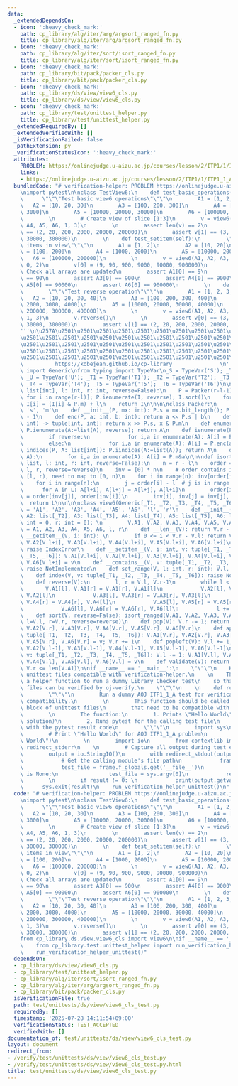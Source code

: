 ```yaml
---
data:
  _extendedDependsOn:
  - icon: ':heavy_check_mark:'
    path: cp_library/alg/iter/arg/argsort_ranged_fn.py
    title: cp_library/alg/iter/arg/argsort_ranged_fn.py
  - icon: ':heavy_check_mark:'
    path: cp_library/alg/iter/sort/isort_ranged_fn.py
    title: cp_library/alg/iter/sort/isort_ranged_fn.py
  - icon: ':heavy_check_mark:'
    path: cp_library/bit/pack/packer_cls.py
    title: cp_library/bit/pack/packer_cls.py
  - icon: ':heavy_check_mark:'
    path: cp_library/ds/view/view6_cls.py
    title: cp_library/ds/view/view6_cls.py
  - icon: ':heavy_check_mark:'
    path: cp_library/test/unittest_helper.py
    title: cp_library/test/unittest_helper.py
  _extendedRequiredBy: []
  _extendedVerifiedWith: []
  _isVerificationFailed: false
  _pathExtension: py
  _verificationStatusIcon: ':heavy_check_mark:'
  attributes:
    PROBLEM: https://onlinejudge.u-aizu.ac.jp/courses/lesson/2/ITP1/1/ITP1_1_A
    links:
    - https://onlinejudge.u-aizu.ac.jp/courses/lesson/2/ITP1/1/ITP1_1_A
  bundledCode: "# verification-helper: PROBLEM https://onlinejudge.u-aizu.ac.jp/courses/lesson/2/ITP1/1/ITP1_1_A\n\
    \nimport pytest\n\nclass TestView6:\n    def test_basic_operations(self):\n  \
    \      \"\"\"Test basic view6 operations\"\"\"\n        A1 = [1, 2, 3]\n     \
    \   A2 = [10, 20, 30]\n        A3 = [100, 200, 300]\n        A4 = [1000, 2000,\
    \ 3000]\n        A5 = [10000, 20000, 30000]\n        A6 = [100000, 200000, 300000]\n\
    \        \n        # Create view of slice [1:3]\n        v = view6(A1, A2, A3,\
    \ A4, A5, A6, 1, 3)\n        \n        assert len(v) == 2\n        assert v[0]\
    \ == (2, 20, 200, 2000, 20000, 200000)\n        assert v[1] == (3, 30, 300, 3000,\
    \ 30000, 300000)\n        \n    def test_setitem(self):\n        \"\"\"Test setting\
    \ items in view\"\"\"\n        A1 = [1, 2]\n        A2 = [10, 20]\n        A3\
    \ = [100, 200]\n        A4 = [1000, 2000]\n        A5 = [10000, 20000]\n     \
    \   A6 = [100000, 200000]\n        \n        v = view6(A1, A2, A3, A4, A5, A6,\
    \ 0, 2)\n        v[0] = (9, 90, 900, 9000, 90000, 900000)\n        \n        #\
    \ Check all arrays are updated\n        assert A1[0] == 9\n        assert A2[0]\
    \ == 90\n        assert A3[0] == 900\n        assert A4[0] == 9000\n        assert\
    \ A5[0] == 90000\n        assert A6[0] == 900000\n        \n    def test_reverse(self):\n\
    \        \"\"\"Test reverse operation\"\"\"\n        A1 = [1, 2, 3, 4]\n     \
    \   A2 = [10, 20, 30, 40]\n        A3 = [100, 200, 300, 400]\n        A4 = [1000,\
    \ 2000, 3000, 4000]\n        A5 = [10000, 20000, 30000, 40000]\n        A6 = [100000,\
    \ 200000, 300000, 400000]\n        \n        v = view6(A1, A2, A3, A4, A5, A6,\
    \ 1, 3)\n        v.reverse()\n        \n        assert v[0] == (3, 30, 300, 3000,\
    \ 30000, 300000)\n        assert v[1] == (2, 20, 200, 2000, 20000, 200000)\n\n\
    '''\n\u257A\u2501\u2501\u2501\u2501\u2501\u2501\u2501\u2501\u2501\u2501\u2501\u2501\
    \u2501\u2501\u2501\u2501\u2501\u2501\u2501\u2501\u2501\u2501\u2501\u2501\u2501\
    \u2501\u2501\u2501\u2501\u2501\u2501\u2501\u2501\u2501\u2501\u2501\u2501\u2501\
    \u2501\u2501\u2501\u2501\u2501\u2501\u2501\u2501\u2501\u2501\u2501\u2501\u2501\
    \u2501\u2501\u2501\u2501\u2501\u2501\u2501\u2501\u2501\u2501\u2501\u2578\n   \
    \          https://kobejean.github.io/cp-library               \n'''\nfrom typing\
    \ import Generic\nfrom typing import TypeVar\n_S = TypeVar('S'); _T = TypeVar('T');\
    \ _U = TypeVar('U'); _T1 = TypeVar('T1'); _T2 = TypeVar('T2'); _T3 = TypeVar('T3');\
    \ _T4 = TypeVar('T4'); _T5 = TypeVar('T5'); _T6 = TypeVar('T6')\n\n\n\n\ndef argsort_ranged(A:\
    \ list[int], l: int, r: int, reverse=False):\n    P = Packer(r-l-1); I = [A[l+i]\
    \ for i in range(r-l)]; P.ienumerate(I, reverse); I.sort()\n    for i in range(r-l):\
    \ I[i] = (I[i] & P.m) + l\n    return I\n\n\n\nclass Packer:\n    __slots__ =\
    \ 's', 'm'\n    def __init__(P, mx: int): P.s = mx.bit_length(); P.m = (1 << P.s)\
    \ - 1\n    def enc(P, a: int, b: int): return a << P.s | b\n    def dec(P, x:\
    \ int) -> tuple[int, int]: return x >> P.s, x & P.m\n    def enumerate(P, A, reverse=False):\
    \ P.ienumerate(A:=list(A), reverse); return A\n    def ienumerate(P, A, reverse=False):\n\
    \        if reverse:\n            for i,a in enumerate(A): A[i] = P.enc(-a, i)\n\
    \        else:\n            for i,a in enumerate(A): A[i] = P.enc(a, i)\n    def\
    \ indices(P, A: list[int]): P.iindices(A:=list(A)); return A\n    def iindices(P,\
    \ A):\n        for i,a in enumerate(A): A[i] = P.m&a\n\n\ndef isort_ranged(*L:\
    \ list, l: int, r: int, reverse=False):\n    n = r - l\n    order = argsort_ranged(L[0],\
    \ l, r, reverse=reverse)\n    inv = [0] * n\n    # order contains indices in range\
    \ [l, r), need to map to [0, n)\n    for i in range(n): inv[order[i]-l] = i\n\
    \    for i in range(n):\n        j = order[i] - l  # j is in range [0, n)\n  \
    \      for A in L: A[l+i], A[l+j] = A[l+j], A[l+i]\n        order[inv[i]], order[inv[j]]\
    \ = order[inv[j]], order[inv[i]]\n        inv[i], inv[j] = inv[j], inv[i]\n  \
    \  return L\n\n\n\nclass view6(Generic[_T1, _T2, _T3, _T4, _T5, _T6]):\n    __slots__\
    \ = 'A1', 'A2', 'A3', 'A4', 'A5', 'A6', 'l', 'r'\n    def __init__(V, A1: list[_T1],\
    \ A2: list[_T2], A3: list[_T3], A4: list[_T4], A5: list[_T5], A6: list[_T6], l:\
    \ int = 0, r: int = 0): \n        V.A1, V.A2, V.A3, V.A4, V.A5, V.A6, V.l, V.r\
    \ = A1, A2, A3, A4, A5, A6, l, r\n    def __len__(V): return V.r - V.l\n    def\
    \ __getitem__(V, i: int): \n        if 0 <= i < V.r - V.l: return V.A1[V.l+i],\
    \ V.A2[V.l+i], V.A3[V.l+i], V.A4[V.l+i], V.A5[V.l+i], V.A6[V.l+i]\n        else:\
    \ raise IndexError\n    def __setitem__(V, i: int, v: tuple[_T1, _T2, _T3, _T4,\
    \ _T5, _T6]): V.A1[V.l+i], V.A2[V.l+i], V.A3[V.l+i], V.A4[V.l+i], V.A5[V.l+i],\
    \ V.A6[V.l+i] = v\n    def __contains__(V, v: tuple[_T1, _T2, _T3, _T4, _T5, _T6]):\
    \ raise NotImplemented\n    def set_range(V, l: int, r: int): V.l, V.r = l, r\n\
    \    def index(V, v: tuple[_T1, _T2, _T3, _T4, _T5, _T6]): raise NotImplemented\n\
    \    def reverse(V):\n        l, r = V.l, V.r-1\n        while l < r: \n     \
    \       V.A1[l], V.A1[r] = V.A1[r], V.A1[l]\n            V.A2[l], V.A2[r] = V.A2[r],\
    \ V.A2[l]\n            V.A3[l], V.A3[r] = V.A3[r], V.A3[l]\n            V.A4[l],\
    \ V.A4[r] = V.A4[r], V.A4[l]\n            V.A5[l], V.A5[r] = V.A5[r], V.A5[l]\n\
    \            V.A6[l], V.A6[r] = V.A6[r], V.A6[l]\n            l += 1; r -= 1\n\
    \    def sort(V, reverse=False): isort_ranged(V.A1, V.A2, V.A3, V.A4, V.A5, V.A6,\
    \ l=V.l, r=V.r, reverse=reverse)\n    def pop(V): V.r -= 1; return V.A1[V.r],\
    \ V.A2[V.r], V.A3[V.r], V.A4[V.r], V.A5[V.r], V.A6[V.r]\n    def append(V, v:\
    \ tuple[_T1, _T2, _T3, _T4, _T5, _T6]): V.A1[V.r], V.A2[V.r], V.A3[V.r], V.A4[V.r],\
    \ V.A5[V.r], V.A6[V.r] = v; V.r += 1\n    def popleft(V): V.l += 1; return V.A1[V.l-1],\
    \ V.A2[V.l-1], V.A3[V.l-1], V.A4[V.l-1], V.A5[V.l-1], V.A6[V.l-1]\n    def appendleft(V,\
    \ v: tuple[_T1, _T2, _T3, _T4, _T5, _T6]): V.l -= 1; V.A1[V.l], V.A2[V.l], V.A3[V.l],\
    \ V.A4[V.l], V.A5[V.l], V.A6[V.l] = v\n    def validate(V): return 0 <= V.l <=\
    \ V.r <= len(V.A1)\n\nif __name__ == '__main__':\n    \"\"\"\n    Helper for making\
    \ unittest files compatible with verification-helper.\n    \n    This module provides\
    \ a helper function to run a dummy Library Checker test\n    so that unittest\
    \ files can be verified by oj-verify.\n    \"\"\"\n    \n    def run_verification_helper_unittest():\n\
    \        \"\"\"\n        Run a dummy AOJ ITP1_1_A test for verification-helper\
    \ compatibility.\n        \n        This function should be called in the __main__\
    \ block of unittest files\n        that need to be compatible with verification-helper.\n\
    \        \n        The function:\n        1. Prints \"Hello World\" (AOJ ITP1_1_A\
    \ solution)\n        2. Runs pytest for the calling test file\n        3. Exits\
    \ with the pytest result code\n        \"\"\"\n        import sys\n        \n\
    \        # Print \"Hello World\" for AOJ ITP1_1_A problem\n        print(\"Hello\
    \ World\")\n        \n        import io\n        from contextlib import redirect_stdout,\
    \ redirect_stderr\n    \n        # Capture all output during test execution\n\
    \        output = io.StringIO()\n        with redirect_stdout(output), redirect_stderr(output):\n\
    \            # Get the calling module's file path\n            frame = sys._getframe(1)\n\
    \            test_file = frame.f_globals.get('__file__')\n            if test_file\
    \ is None:\n                test_file = sys.argv[0]\n            result = pytest.main([test_file])\n\
    \        \n        if result != 0: \n            print(output.getvalue())\n  \
    \      sys.exit(result)\n    run_verification_helper_unittest()\n"
  code: "# verification-helper: PROBLEM https://onlinejudge.u-aizu.ac.jp/courses/lesson/2/ITP1/1/ITP1_1_A\n\
    \nimport pytest\n\nclass TestView6:\n    def test_basic_operations(self):\n  \
    \      \"\"\"Test basic view6 operations\"\"\"\n        A1 = [1, 2, 3]\n     \
    \   A2 = [10, 20, 30]\n        A3 = [100, 200, 300]\n        A4 = [1000, 2000,\
    \ 3000]\n        A5 = [10000, 20000, 30000]\n        A6 = [100000, 200000, 300000]\n\
    \        \n        # Create view of slice [1:3]\n        v = view6(A1, A2, A3,\
    \ A4, A5, A6, 1, 3)\n        \n        assert len(v) == 2\n        assert v[0]\
    \ == (2, 20, 200, 2000, 20000, 200000)\n        assert v[1] == (3, 30, 300, 3000,\
    \ 30000, 300000)\n        \n    def test_setitem(self):\n        \"\"\"Test setting\
    \ items in view\"\"\"\n        A1 = [1, 2]\n        A2 = [10, 20]\n        A3\
    \ = [100, 200]\n        A4 = [1000, 2000]\n        A5 = [10000, 20000]\n     \
    \   A6 = [100000, 200000]\n        \n        v = view6(A1, A2, A3, A4, A5, A6,\
    \ 0, 2)\n        v[0] = (9, 90, 900, 9000, 90000, 900000)\n        \n        #\
    \ Check all arrays are updated\n        assert A1[0] == 9\n        assert A2[0]\
    \ == 90\n        assert A3[0] == 900\n        assert A4[0] == 9000\n        assert\
    \ A5[0] == 90000\n        assert A6[0] == 900000\n        \n    def test_reverse(self):\n\
    \        \"\"\"Test reverse operation\"\"\"\n        A1 = [1, 2, 3, 4]\n     \
    \   A2 = [10, 20, 30, 40]\n        A3 = [100, 200, 300, 400]\n        A4 = [1000,\
    \ 2000, 3000, 4000]\n        A5 = [10000, 20000, 30000, 40000]\n        A6 = [100000,\
    \ 200000, 300000, 400000]\n        \n        v = view6(A1, A2, A3, A4, A5, A6,\
    \ 1, 3)\n        v.reverse()\n        \n        assert v[0] == (3, 30, 300, 3000,\
    \ 30000, 300000)\n        assert v[1] == (2, 20, 200, 2000, 20000, 200000)\n\n\
    from cp_library.ds.view.view6_cls import view6\n\nif __name__ == '__main__':\n\
    \    from cp_library.test.unittest_helper import run_verification_helper_unittest\n\
    \    run_verification_helper_unittest()"
  dependsOn:
  - cp_library/ds/view/view6_cls.py
  - cp_library/test/unittest_helper.py
  - cp_library/alg/iter/sort/isort_ranged_fn.py
  - cp_library/alg/iter/arg/argsort_ranged_fn.py
  - cp_library/bit/pack/packer_cls.py
  isVerificationFile: true
  path: test/unittests/ds/view/view6_cls_test.py
  requiredBy: []
  timestamp: '2025-07-28 14:11:54+09:00'
  verificationStatus: TEST_ACCEPTED
  verifiedWith: []
documentation_of: test/unittests/ds/view/view6_cls_test.py
layout: document
redirect_from:
- /verify/test/unittests/ds/view/view6_cls_test.py
- /verify/test/unittests/ds/view/view6_cls_test.py.html
title: test/unittests/ds/view/view6_cls_test.py
---
```

